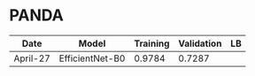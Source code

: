 # PANDA

|     Date |   Model         |Training|Validation| LB |
|----------|-----------------|--------|----------|----|
| April-27 | EfficientNet-B0 | 0.9784 |0.7287    |
